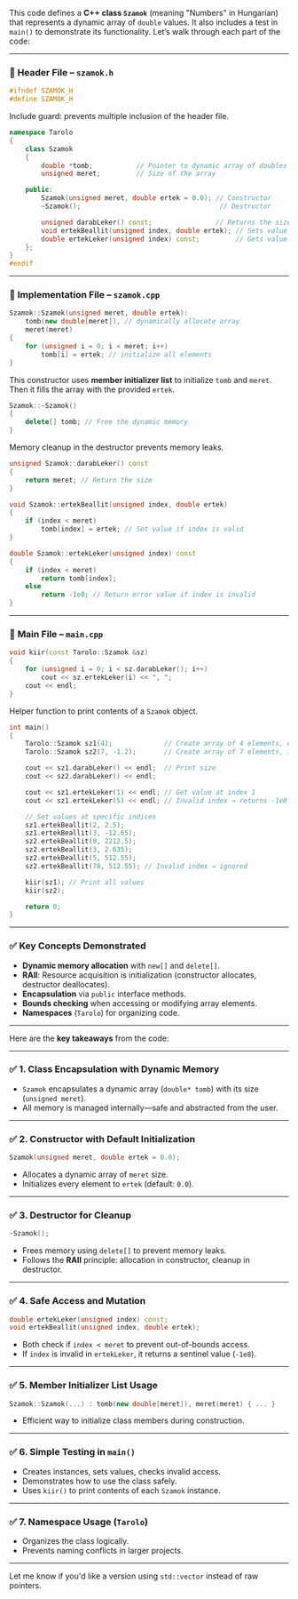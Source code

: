 This code defines a **C++ class `Szamok`** (meaning "Numbers" in Hungarian) that represents a dynamic array of `double` values. It also includes a test in `main()` to demonstrate its functionality. Let’s walk through each part of the code:

---

### 📌 **Header File – `szamok.h`**

```cpp
#ifndef SZAMOK_H
#define SZAMOK_H
```
Include guard: prevents multiple inclusion of the header file.

```cpp
namespace Tarolo
{
    class Szamok
    {
        double *tomb;           // Pointer to dynamic array of doubles
        unsigned meret;         // Size of the array

    public:
        Szamok(unsigned meret, double ertek = 0.0); // Constructor
        ~Szamok();                                   // Destructor

        unsigned darabLeker() const;                // Returns the size of the array
        void ertekBeallit(unsigned index, double ertek); // Sets value at given index
        double ertekLeker(unsigned index) const;         // Gets value at index
    };
}
#endif
```

---

### 📌 **Implementation File – `szamok.cpp`**

```cpp
Szamok::Szamok(unsigned meret, double ertek):
    tomb(new double[meret]), // dynamically allocate array
    meret(meret)
{
    for (unsigned i = 0; i < meret; i++)
        tomb[i] = ertek; // initialize all elements
}
```

This constructor uses **member initializer list** to initialize `tomb` and `meret`. Then it fills the array with the provided `ertek`.

```cpp
Szamok::~Szamok()
{
    delete[] tomb; // Free the dynamic memory
}
```

Memory cleanup in the destructor prevents memory leaks.

```cpp
unsigned Szamok::darabLeker() const
{
    return meret; // Return the size
}

void Szamok::ertekBeallit(unsigned index, double ertek)
{
    if (index < meret)
        tomb[index] = ertek; // Set value if index is valid
}

double Szamok::ertekLeker(unsigned index) const
{
    if (index < meret)
        return tomb[index];
    else
        return -1e8; // Return error value if index is invalid
}
```

---

### 📌 **Main File – `main.cpp`**

```cpp
void kiir(const Tarolo::Szamok &sz)
{
    for (unsigned i = 0; i < sz.darabLeker(); i++)
        cout << sz.ertekLeker(i) << ", ";
    cout << endl;
}
```

Helper function to print contents of a `Szamok` object.

```cpp
int main()
{
    Tarolo::Szamok sz1(4);             // Create array of 4 elements, default 0.0
    Tarolo::Szamok sz2(7, -1.2);       // Create array of 7 elements, initialized to -1.2

    cout << sz1.darabLeker() << endl;  // Print size
    cout << sz2.darabLeker() << endl;

    cout << sz1.ertekLeker(1) << endl; // Get value at index 1
    cout << sz1.ertekLeker(5) << endl; // Invalid index → returns -1e8

    // Set values at specific indices
    sz1.ertekBeallit(2, 2.5);
    sz1.ertekBeallit(3, -12.65);
    sz2.ertekBeallit(0, 2212.5);
    sz2.ertekBeallit(3, 2.635);
    sz2.ertekBeallit(5, 512.55);
    sz2.ertekBeallit(78, 512.55); // Invalid index → ignored

    kiir(sz1); // Print all values
    kiir(sz2);

    return 0;
}
```

---

### ✅ **Key Concepts Demonstrated**

- **Dynamic memory allocation** with `new[]` and `delete[]`.
- **RAII**: Resource acquisition is initialization (constructor allocates, destructor deallocates).
- **Encapsulation** via `public` interface methods.
- **Bounds checking** when accessing or modifying array elements.
- **Namespaces** (`Tarolo`) for organizing code.

-----------

Here are the **key takeaways** from the code:

---

### ✅ **1. Class Encapsulation with Dynamic Memory**
- `Szamok` encapsulates a dynamic array (`double* tomb`) with its size (`unsigned meret`).
- All memory is managed internally—safe and abstracted from the user.

---

### ✅ **2. Constructor with Default Initialization**
```cpp
Szamok(unsigned meret, double ertek = 0.0);
```
- Allocates a dynamic array of `meret` size.
- Initializes every element to `ertek` (default: `0.0`).

---

### ✅ **3. Destructor for Cleanup**
```cpp
~Szamok();
```
- Frees memory using `delete[]` to prevent memory leaks.
- Follows the **RAII** principle: allocation in constructor, cleanup in destructor.

---

### ✅ **4. Safe Access and Mutation**
```cpp
double ertekLeker(unsigned index) const;
void ertekBeallit(unsigned index, double ertek);
```
- Both check if `index < meret` to prevent out-of-bounds access.
- If `index` is invalid in `ertekLeker`, it returns a sentinel value (`-1e8`).

---

### ✅ **5. Member Initializer List Usage**
```cpp
Szamok::Szamok(...) : tomb(new double[meret]), meret(meret) { ... }
```
- Efficient way to initialize class members during construction.

---

### ✅ **6. Simple Testing in `main()`**
- Creates instances, sets values, checks invalid access.
- Demonstrates how to use the class safely.
- Uses `kiir()` to print contents of each `Szamok` instance.

---

### ✅ **7. Namespace Usage (`Tarolo`)**
- Organizes the class logically.
- Prevents naming conflicts in larger projects.

---

Let me know if you'd like a version using `std::vector` instead of raw pointers.
